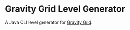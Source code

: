 # Gravity Grid Level Generator

A Java CLI level generator for [Gravity Grid](https://github.com/lawsonry/gravity-grid).
